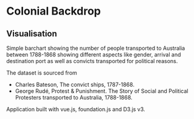 <h1>Colonial Backdrop </h1>
<h2>Visualisation</h2>
Simple barchart showing the number of people transported to 
Australia between 1788-1868 showing different 
aspects like gender, arrival and destination port as well 
as convicts transported for political reasons. 

The dataset is sourced from 

* Charles Bateson, The convict ships, 1787-1868.
* George Rudé, Protest & Punishment. The Story of Social and Political Protesters transported to Australia, 1788-1868.

Application built with vue.js, foundation.js and D3.js v3. 
